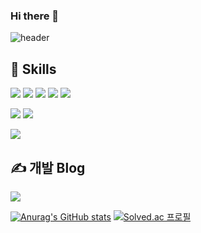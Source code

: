 ### Hi there 👋

![header](https://capsule-render.vercel.app/api?type=waving&color=gradient&height=270&section=header&text=Kim%20JeongWon&fontSize=70&fontAlignY=35&desc=%ED%92%80%EC%8A%A4%ED%85%8D%20%EA%B0%9C%EB%B0%9C%EC%9E%90%27s%20GitHub%20Profile&descAlignY=60&descAlign=62)

💪 Skills
----
<img src="https://img.shields.io/badge/Spring-6DB33F?style=for-the-badge&logo=Spring&logoColor=white">
<img src="https://img.shields.io/badge/Java-6DB33F?style=for-the-badge&logo=Java&logoColor=white">
<img src="https://img.shields.io/badge/React-61DAFB?style=flat&logo=React&logoColor=white"/> <img src="https://img.shields.io/badge/TypeScript-3178C6?style=flat&logo=TypeScript&logoColor=white"/> <img src="https://img.shields.io/badge/JavaScriptt-F7DF1E?style=flat&logo=JavaScript&logoColor=white"/> 

<img src="https://img.shields.io/badge/Redux-764ABC?style=flat&logo=Redux&logoColor=white"/> <img src="https://img.shields.io/badge/ReactQuery-FF4154?style=flat&logo=ReactQuery&logoColor=white"/>



<img src="https://img.shields.io/badge/styled-components-DB7093?style=flat&logo=styled-components&logoColor=white"/>

✍️ 개발 Blog
---
[<img src="https://img.shields.io/badge/Tistory-000000?style=flat&logo=Tistory&logoColor=white"/>](https://garden-kim.tistory.com)
<br/>

[![Anurag's GitHub stats](https://github-readme-stats.vercel.app/api?username=k-gardn&show_icons=true&theme=transparent)](https://github.com/anuraghazra/github-readme-stats)
[![Solved.ac 프로필](http://mazassumnida.wtf/api/v2/generate_badge?boj=rladnjs15)](https://solved.ac/rladnjs15)






<!--
**k-gardn/k-gardn** is a ✨ _special_ ✨ repository because its `README.md` (this file) appears on your GitHub profile.

Here are some ideas to get you started:

- 🔭 I’m currently working on ...
- 🌱 I’m currently learning ...
- 👯 I’m looking to collaborate on ...
- 🤔 I’m looking for help with ...
- 💬 Ask me about ...
- 📫 How to reach me: ...
- 😄 Pronouns: ...
- ⚡ Fun fact: ...
-->
